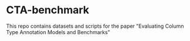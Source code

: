 # CTA-benchmark
This repo contains datasets and scripts for the paper "Evaluating Column Type Annotation Models and Benchmarks"
